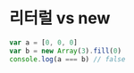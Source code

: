 # 리터럴 vs new

```javascript
var a = [0, 0, 0]
var b = new Array(3).fill(0)
console.log(a === b) // false
```

